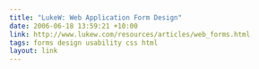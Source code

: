 ```yaml
---
title: "LukeW: Web Application Form Design"
date: 2006-06-18 13:59:21 +10:00
link: http://www.lukew.com/resources/articles/web_forms.html
tags: forms design usability css html
layout: link
---
```


